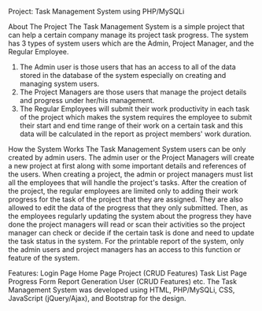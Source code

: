 Project: Task Management System using PHP/MySQLi

About The Project
The Task Management System is a simple project that can help a certain company manage its project task progress.
The system has 3 types of system users which are the Admin, Project Manager, and the Regular Employee. 
1. The Admin user is those users that has an access to all of the data stored in the database of the system especially on 
    creating and managing system users. 
2. The Project Managers are those users that manage the project details and progress under her/his management. 
3. The Regular Employees will submit their work productivity in each task of the project which makes the system requires the 
    employee to submit their start and end time range of their work on a certain task and this data will be calculated in the 
    report as project members' work duration.

How the System Works
The Task Management System users can be only created by admin users. The admin user or the Project Managers will create a new 
project at first along with some important details and references of the users. When creating a project, the admin or project 
managers must list all the employees that will handle the project's tasks. After the creation of the project, the regular 
employees are limited only to adding their work progress for the task of the project that they are assigned. They are also 
allowed to edit the data of the progress that they only submitted. Then, as the employees regularly updating the system about 
the progress they have done the project managers will read or scan their activities so the project manager can check or decide 
if the certain task is done and need to update the task status in the system. For the printable report of the system, only the 
admin users and project managers has an access to this function or feature of the system.

Features:
Login Page
Home Page
Project (CRUD Features)
Task List Page
Progress Form
Report Generation
User (CRUD Features)
etc.
The Task Management System was developed using HTML, PHP/MySQLi, CSS, JavaScript (jQuery/Ajax), and Bootstrap for the design. 

